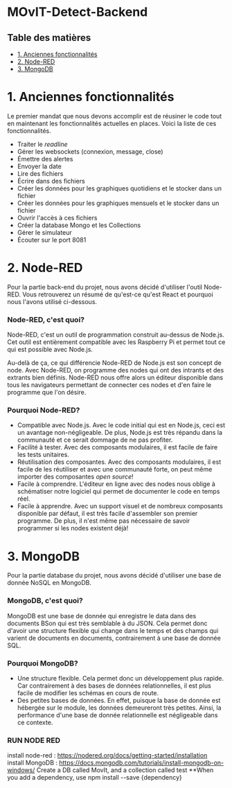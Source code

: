 # MOvIT-Detect-Backend

## Table des matières

* [1. Anciennes fonctionnalités](#1-anciennes-fonctionnalités)
* [2. Node-RED](#2-node-red)
* [3. MongoDB](#3-mongodb)

# 1. Anciennes fonctionnalités

Le premier mandat que nous devons accomplir est de réusiner le code tout en maintenant les fonctionnalités actuelles en places. Voici la liste de ces fonctionnalités.

* Traiter le *readline*
* Gérer les websockets (connexion, message, close)
* Émettre des alertes
* Envoyer la date
* Lire des fichiers
* Écrire dans des fichiers
* Créer les données pour les graphiques quotidiens et le stocker dans un fichier
* Créer les données pour les graphiques mensuels et le stocker dans un fichier
* Ouvrir l'accès à ces fichiers
* Créer la database Mongo et les Collections
* Gérer le simulateur
* Écouter sur le port 8081

# 2. Node-RED

Pour la partie back-end du projet, nous avons décidé d'utiliser l'outil Node-RED. Vous retrouverez un résumé de qu'est-ce qu'est React et pourquoi nous l'avons utilisé ci-dessous.

### Node-RED, c'est quoi?

Node-RED, c'est un outil de programmation construit au-dessus de Node.js. Cet outil est entièrement compatible avec les Raspberry Pi et permet tout ce qui est possible avec Node.js.

Au-delà de ça, ce qui différencie Node-RED de Node.js est son concept de node. Avec Node-RED, on programme des nodes qui ont des intrants et des extrants bien définis. Node-RED nous offre alors un éditeur disponible dans tous les navigateurs permettant de connecter ces nodes et d'en faire le programme que l'on désire.

### Pourquoi Node-RED?

* Compatible avec Node.js. Avec le code initial qui est en Node.js, ceci est un avantage non-négligeable. De plus, Node.js est très répandu dans la communauté et ce serait dommage de ne pas profiter.
* Facilité à tester. Avec des composants modulaires, il est facile de faire les tests unitaires.
* Réutilisation des composantes. Avec des composants modulaires, il est facile de les réutiliser et avec une communauté forte, on peut même importer des composantes *open source*!
* Facile à comprendre. L'éditeur en ligne avec des nodes nous oblige à schématiser notre logiciel qui permet de documenter le code en temps réel.
* Facile à apprendre. Avec un support visuel et de nombreux composants disponible par défaut, il est très facile d'assembler son premier programme. De plus, il n'est même pas nécessaire de savoir programmer si les nodes existent déjà!

# 3. MongoDB

Pour la partie database du projet, nous avons décidé d'utiliser une base de donnée NoSQL en MongoDB.

### MongoDB, c'est quoi?

MongoDB est une base de donnée qui enregistre le data dans des documents BSon qui est très semblable à du JSON. Cela permet donc d'avoir une structure flexible qui change dans le temps et des champs qui varient de documents en documents, contrairement à une base de donnée SQL.

### Pourquoi MongoDB?

* Une structure flexible. Cela permet donc un développement plus rapide. Car contrairement à des bases de données relationnelles, il est plus facile de modifier les schémas en cours de route.
* Des petites bases de données. En effet, puisque la base de donnée est hébergée sur le module, les données demeureront très petites. Ainsi, la performance d'une base de donnée relationnelle est négligeable dans ce contexte.


### RUN NODE RED

install node-red : https://nodered.org/docs/getting-started/installation
install MongoDB : https://docs.mongodb.com/tutorials/install-mongodb-on-windows/
Create a DB called MovIt, and a collection called test
**When you add a dependency, use npm install --save {dependency}
